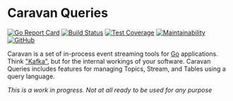# Caravan Queries

[![Go Report Card](https://goreportcard.com/badge/github.com/caravan/queries)](https://goreportcard.com/report/github.com/caravan/queries) [![Build Status](https://travis-ci.org/caravan/queries.svg?branch=main)](https://travis-ci.org/caravan/queries) [![Test Coverage](https://api.codeclimate.com/v1/badges/d1d6afd43d3b477b2c60/test_coverage)](https://codeclimate.com/github/caravan/queries/test_coverage) [![Maintainability](https://api.codeclimate.com/v1/badges/d1d6afd43d3b477b2c60/maintainability)](https://codeclimate.com/github/caravan/queries/maintainability) [![GitHub](https://img.shields.io/github/license/caravan/queries)](https://github.com/caravan/queries/blob/main/LICENSE.md)

Caravan is a set of in-process event streaming tools for [Go](https://golang.org/) applications. Think ["Kafka"](https://kafka.apache.org), but for the internal workings of your software. Caravan Queries includes features for managing Topics, Stream, and Tables using a query language.

_This is a work in progress. Not at all ready to be used for any purpose_
